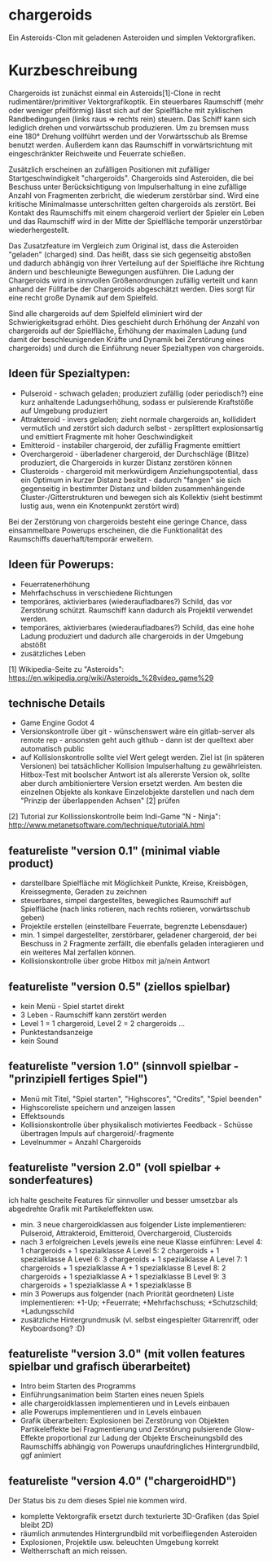 # chargeroids
Ein Asteroids-Clon mit geladenen Asteroiden und simplen Vektorgrafiken.

# Kurzbeschreibung
Chargeroids ist zunächst einmal ein Asteroids[1]-Clone in recht rudimentärer/primitiver Vektorgrafikoptik. Ein steuerbares Raumschiff (mehr oder weniger pfeilförmig) lässt sich auf der Spielfläche mit zyklischen Randbedingungen (links raus => rechts rein) steuern. Das Schiff kann sich lediglich drehen und vorwärtsschub produzieren. Um zu bremsen muss eine 180° Drehung vollführt werden und der Vorwärtsschub als Bremse benutzt werden. Außerdem kann das Raumschiff in vorwärtsrichtung mit eingeschränkter Reichweite und Feuerrate schießen.

Zusätzlich erscheinen an zufälligen Positionen mit zufälliger Startgeschwindigkeit "chargeroids". Chargeroids sind Asteroiden, die bei Beschuss unter Berücksichtigung von Impulserhaltung in eine zufällige Anzahl von Fragmenten zerbricht, die wiederum zerstörbar sind. Wird eine kritische Minimalmasse unterschritten gelten chargeroids als zerstört. Bei Kontakt des Raumschiffs mit einem chargeroid verliert der Spieler ein Leben und das Raumschiff wird in der Mitte der Spielfläche temporär unzerstörbar wiederhergestellt.

Das Zusatzfeature im Vergleich zum Original ist, dass die Asteroiden "geladen" (charged) sind. Das heißt, dass sie sich gegenseitig abstoßen und dadurch abhängig von ihrer Verteilung auf der Spielfläche ihre Richtung ändern und beschleunigte Bewegungen ausführen. Die Ladung der Chargeroids wird in sinnvollen Größenordnungen zufällig verteilt und kann anhand der Füllfarbe der Chargeroids abgeschätzt werden. Dies sorgt für eine recht große Dynamik auf dem Spielfeld.

Sind alle chargeroids auf dem Spielfeld eliminiert wird der Schwierigkeitsgrad erhöht. Dies geschieht durch Erhöhung der Anzahl von chargeroids auf der Spielfläche, Erhöhung der maximalen Ladung (und damit der beschleunigenden Kräfte und Dynamik bei Zerstörung eines chargeroids) und durch die Einführung neuer Spezialtypen von chargeroids.

## Ideen für Spezialtypen:
* Pulseroid - schwach geladen; produziert zufällig (oder periodisch?) eine kurz anhaltende Ladungserhöhung, sodass er pulsierende Kraftstöße auf Umgebung produziert
* Attrakteroid - invers geladen; zieht normale chargeroids an, kollididert vermutlich und zerstört sich dadurch selbst - zersplittert explosionsartig und emittiert Fragmente mit hoher Geschwindigkeit
* Emitteroid - instabiler chargeroid, der zufällig Fragmente emittiert
* Overchargeroid - überladener chargeroid, der Durchschläge (Blitze) produziert, die Chargeroids in kurzer Distanz zerstören können
* Clusteroids - chargeroid mit merkwürdigem Anziehungspotential, dass ein Optimum in kurzer Distanz besitzt - dadurch "fangen" sie sich gegenseitig in bestimmter Distanz und bilden zusammenhängende Cluster-/Gitterstrukturen und bewegen sich als Kollektiv (sieht bestimmt lustig aus, wenn ein Knotenpunkt zerstört wird) 

Bei der Zerstörung von chargeroids besteht eine geringe Chance, dass einsammelbare Powerups erscheinen, die die Funktionalität des Raumschiffs dauerhaft/temporär erweitern.

## Ideen für Powerups:
* Feuerratenerhöhung
* Mehrfachschuss in verschiedene Richtungen
* temporäres, aktivierbares (wiederaufladbares?) Schild, das vor Zerstörung schützt. Raumschiff kann dadurch als Projektil verwendet werden.
* temporäres, aktivierbares (wiederaufladbares?) Schild, das eine hohe Ladung produziert und dadurch alle chargeroids in der Umgebung abstößt
* zusätzliches Leben

[1] Wikipedia-Seite zu "Asteroids": https://en.wikipedia.org/wiki/Asteroids_%28video_game%29


technische Details
------------------
* Game Engine Godot 4
* Versionskontrolle über git - wünschenswert wäre ein gitlab-server als remote rep - ansonsten geht auch github - dann ist der quelltext aber automatisch public
* auf Kollisionskontrolle sollte viel Wert gelegt werden. Ziel ist (in späteren Versionen) bei tatsächlicher Kollision Impulserhaltung zu gewährleisten. Hitbox-Test mit boolscher Antwort ist als allererste Version ok, sollte aber durch ambitioniertere Version ersetzt werden. Am besten die einzelnen Objekte als konkave Einzelobjekte darstellen und nach dem "Prinzip der überlappenden Achsen" [2] prüfen   

[2] Tutorial zur Kollissionskontrolle beim Indi-Game "N - Ninja": http://www.metanetsoftware.com/technique/tutorialA.html


featureliste "version 0.1" (minimal viable product)
------------------------
* darstellbare Spielfläche mit Möglichkeit Punkte, Kreise, Kreisbögen, Kreissegmente, Geraden zu zeichnen
* steuerbares, simpel dargestelltes, bewegliches Raumschiff auf Spielfläche (nach links rotieren, nach rechts rotieren, vorwärtsschub geben)
* Projektile erstellen (einstellbare Feuerrate, begrenzte Lebensdauer)
* min. 1 simpel dargestellter, zerstörbarer, geladener chargeroid, der bei Beschuss in 2 Fragmente zerfällt, die ebenfalls geladen interagieren und ein weiteres Mal zerfallen können.
* Kollisionskontrolle über grobe Hitbox mit ja/nein Antwort


featureliste "version 0.5" (ziellos spielbar)
---------------------------------------------
* kein Menü - Spiel startet direkt
* 3 Leben - Raumschiff kann zerstört werden
* Level 1 = 1 chargeroid, Level 2 = 2 chargeroids ...
* Punktestandsanzeige
* kein Sound


featureliste "version 1.0" (sinnvoll spielbar - "prinzipiell fertiges Spiel")
-----------------------------------------------------------------------------
* Menü mit Titel, "Spiel starten", "Highscores", "Credits", "Spiel beenden"
* Highscoreliste speichern und anzeigen lassen
* Effektsounds
* Kollisionskontrolle über physikalisch motiviertes Feedback - Schüsse übertragen Impuls auf chargeroid/-fragmente
* Levelnummer = Anzahl Chargeroids


featureliste "version 2.0" (voll spielbar + sonderfeatures)
-----------------------------------------------------------
ich halte gescheite Features für sinnvoller und besser umsetzbar als abgedrehte Grafik mit Partikeleffekten usw.
* min. 3 neue chargeroidklassen aus folgender Liste implementieren: Pulseroid, Attrakteroid, Emitteroid, Overchargeroid, Clusteroids
* nach 3 erfolgreichen Levels jeweils eine neue Klasse einführen:
  Level 4: 1 chargeroids + 1 spezialklasse A
  Level 5: 2 chargeroids + 1 spezialklasse A
  Level 6: 3 chargeroids + 1 spezialklasse A
  Level 7: 1 chargeroids + 1 spezialklasse A + 1 spezialklasse B
  Level 8: 2 chargeroids + 1 spezialklasse A + 1 spezialklasse B
  Level 9: 3 chargeroids + 1 spezialklasse A + 1 spezialklasse B
* min 3 Powerups aus folgender (nach Priorität geordneten) Liste implementieren: +1-Up; +Feuerrate; +Mehrfachschuss; +Schutzschild; +Ladungsschild
* zusätzliche Hintergrundmusik (vl. selbst eingespielter Gitarrenriff, oder Keyboardsong? :D)

featureliste "version 3.0" (mit vollen features spielbar und grafisch überarbeitet)
----------------------------------------------------------------------------------
* Intro beim Starten des Programms
* Einführungsanimation beim Starten eines neuen Spiels
* alle chargeroidklassen implementieren und in Levels einbauen
* alle Powerups implementieren und in Levels einbauen
* Grafik überarbeiten: 
  Explosionen bei Zerstörung von Objekten
  Partikeleffekte bei Fragmentierung und Zerstörung
  pulsierende Glow-Effekte proportional zur Ladung der Objekte
  Erscheinungsbild des Raumschiffs abhängig von Powerups
  unaufdringliches Hintergrundbild, ggf animiert

featureliste "version 4.0" ("chargeroidHD")
----------------------------------------------------------------------------------
Der Status bis zu dem dieses Spiel nie kommen wird.
* komplette Vektorgrafik ersetzt durch texturierte 3D-Grafiken (das Spiel bleibt 2D)
* räumlich anmutendes Hintergrundbild mit vorbeifliegenden Asteroiden
* Explosionen, Projektile usw. beleuchten Umgebung korrekt
* Weltherrschaft an mich reissen.

